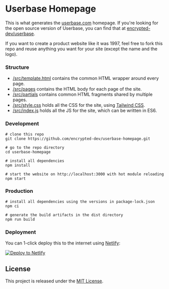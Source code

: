 # Userbase Homepage

This is what generates the [userbase.com](https://userbase.com) homepage. If you're looking for the open source version of Userbase, you can find that at [encrypted-dev/userbase](https://github.com/encrypted-dev/userbase).

If you want to create a product website like it was 1997, feel free to fork this repo and reuse anything you want for your site (except the name and the logo).

### Structure

* [/src/template.html](src/template.html) contains the common HTML wrapper around every page.
* [/src/pages](src/pages) contains the HTML body for each page of the site.
* [/src/partials](src/partials) contains common HTML fragments shared by multiple pages.
* [/src/style.css](src/style.css) holds all the CSS for the site, using [Tailwind CSS](https://tailwindcss.com).
* [/src/index.js](src/index.js) holds all the JS for the site, which can be written in ES6.

### Development

```
# clone this repo
git clone https://github.com/encrypted-dev/userbase-homepage.git

# go to the repo directory
cd userbase-homepage

# install all dependencies
npm install

# start the website on http://localhost:3000 with hot module reloading
npm start
```

### Production

```
# install all dependencies using the versions in package-lock.json
npm ci

# generate the build artifacts in the dist directory
npm run build
```

### Deployment

You can 1-click deploy this to the internet using [Netlify](https://www.netlify.com):

<!-- Markdown snippet -->
[![Deploy to Netlify](https://www.netlify.com/img/deploy/button.svg)](https://app.netlify.com/start/deploy?repository=https://github.com/encrypted-dev/homepage)

## License

This project is released under the [MIT License](LICENSE).
